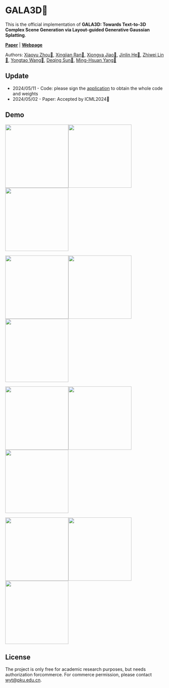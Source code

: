 # GALA3D👋

This is the official implementation of **GALA3D: Towards Text-to-3D Complex Scene Generation via Layout-guided Generative Gaussian Splatting**.

[**Paper**](https://arxiv.org/abs/2402.07207) | 
[**Webpage**](https://gala3d.github.io/)

Authors: [Xiaoyu Zhou📧](xyrain.zhou@gmail.com), [Xingjian Ran📧]((xyrain.zhou@gmail.com)), [Xiongya Jiao📧](asdlkj@stu.pku.edu.cn), [Jinlin He📧](jerraonhe@gmail.com), [Zhiwei Lin📧](zwlin@pku.edu.cn), [Yongtao Wang📧](wyt@pku.edu.cn), [Deqing Sun📧](deqingsun@gmail.com), [Ming-Hsuan Yang📧](minghsuanyang@gmail.com)

## Update
* 2024/05/11 - Code: please sign the [application](https://github.com/VDIGPKU/GALA3D/blob/main/assets/GALA3D%20application.docx) to obtain the whole code and weights
* 2024/05/02 - Paper: Accepted by ICML2024👏

## Demo
<img src="https://github.com/VDIGPKU/GALA3D/blob/main/assets/gif/1.gif" width="200"/><img src="https://github.com/VDIGPKU/GALA3D/blob/main/assets/gif/2.gif" width="200"/><img src="https://github.com/VDIGPKU/GALA3D/blob/main/assets/gif/3.gif" width="200"/>

<img src="https://github.com/VDIGPKU/GALA3D/blob/main/assets/gif/4.gif" width="200"/><img src="https://github.com/VDIGPKU/GALA3D/blob/main/assets/gif/5.gif" width="200"/><img src="https://github.com/VDIGPKU/GALA3D/blob/main/assets/gif/6.gif" width="200"/>

<img src="https://github.com/VDIGPKU/GALA3D/blob/main/assets/gif/7.gif" width="200"/><img src="https://github.com/VDIGPKU/GALA3D/blob/main/assets/gif/8.gif" width="200"/><img src="https://github.com/VDIGPKU/GALA3D/blob/main/assets/gif/9.gif" width="200"/>

<img src="https://github.com/VDIGPKU/GALA3D/blob/main/assets/gif/10.gif" width="200"/><img src="https://github.com/VDIGPKU/GALA3D/blob/main/assets/gif/11.gif" width="200"/><img src="https://github.com/VDIGPKU/GALA3D/blob/main/assets/gif/12.gif" width="200"/>

## License
The project is only free for academic research purposes, but needs authorization forcommerce. For commerce permission, please contact wyt@pku.edu.cn.
